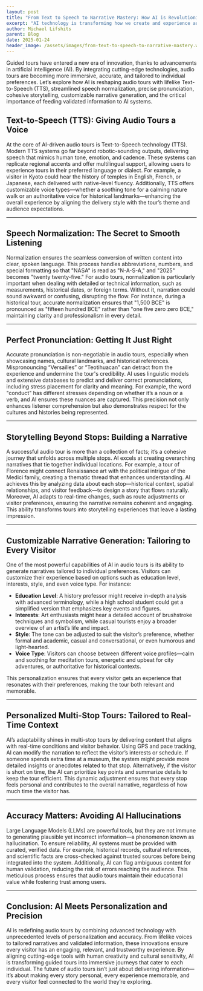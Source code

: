 ```yaml
---
layout: post
title: "From Text to Speech to Narrative Mastery: How AI is Revolutionizing Audio Tours"
excerpt: "AI technology is transforming how we create and experience audio tours, delivering richer, more engaging storytelling. Here’s a deep dive into the key components that make this possible."
author: Michael Lifshits
parent: Blog
date: 2025-01-24
header_image: /assets/images/from-text-to-speech-to-narrative-mastery.webp
---
```


Guided tours have entered a new era of innovation, thanks to advancements in artificial intelligence (AI). By integrating cutting-edge technologies, audio tours are becoming more immersive, accurate, and tailored to individual preferences. Let’s explore how AI is reshaping audio tours with lifelike Text-to-Speech (TTS), streamlined speech normalization, precise pronunciation, cohesive storytelling, customizable narrative generation, and the critical importance of feeding validated information to AI systems.

## **Text-to-Speech (TTS): Giving Audio Tours a Voice**

At the core of AI-driven audio tours is Text-to-Speech technology (TTS). Modern TTS systems go far beyond robotic-sounding outputs, delivering speech that mimics human tone, emotion, and cadence. These systems can replicate regional accents and offer multilingual support, allowing users to experience tours in their preferred language or dialect. For example, a visitor in Kyoto could hear the history of temples in English, French, or Japanese, each delivered with native-level fluency. Additionally, TTS offers customizable voice types—whether a soothing tone for a calming nature walk or an authoritative voice for historical landmarks—enhancing the overall experience by aligning the delivery style with the tour’s theme and audience expectations.

---

## **Speech Normalization: The Secret to Smooth Listening**

Normalization ensures the seamless conversion of written content into clear, spoken language. This process handles abbreviations, numbers, and special formatting so that "NASA" is read as "N-A-S-A," and "2025" becomes "twenty twenty-five." For audio tours, normalization is particularly important when dealing with detailed or technical information, such as measurements, historical dates, or foreign terms. Without it, narration could sound awkward or confusing, disrupting the flow. For instance, during a historical tour, accurate normalization ensures that "1,500 BCE" is pronounced as "fifteen hundred BCE" rather than "one five zero zero BCE," maintaining clarity and professionalism in every detail.

---

## **Perfect Pronunciation: Getting It Just Right**

Accurate pronunciation is non-negotiable in audio tours, especially when showcasing names, cultural landmarks, and historical references. Mispronouncing “Versailles” or “Teotihuacan” can detract from the experience and undermine the tour's credibility. AI uses linguistic models and extensive databases to predict and deliver correct pronunciations, including stress placement for clarity and meaning. For example, the word "conduct" has different stresses depending on whether it’s a noun or a verb, and AI ensures these nuances are captured. This precision not only enhances listener comprehension but also demonstrates respect for the cultures and histories being represented.

---

## **Storytelling Beyond Stops: Building a Narrative**

A successful audio tour is more than a collection of facts; it’s a cohesive journey that unfolds across multiple stops. AI excels at creating overarching narratives that tie together individual locations. For example, a tour of Florence might connect Renaissance art with the political intrigue of the Medici family, creating a thematic thread that enhances understanding. AI achieves this by analyzing data about each stop—historical context, spatial relationships, and visitor feedback—to design a story that flows naturally. Moreover, AI adapts to real-time changes, such as route adjustments or visitor preferences, ensuring the narrative remains coherent and engaging. This ability transforms tours into storytelling experiences that leave a lasting impression.

---

## **Customizable Narrative Generation: Tailoring to Every Visitor**

One of the most powerful capabilities of AI in audio tours is its ability to generate narratives tailored to individual preferences. Visitors can customize their experience based on options such as education level, interests, style, and even voice type. For instance:

- **Education Level**: A history professor might receive in-depth analysis with advanced terminology, while a high school student could get a simplified version that emphasizes key events and figures.
- **Interests**: Art enthusiasts might hear a detailed account of brushstroke techniques and symbolism, while casual tourists enjoy a broader overview of an artist’s life and impact.
- **Style**: The tone can be adjusted to suit the visitor’s preference, whether formal and academic, casual and conversational, or even humorous and light-hearted.
- **Voice Type**: Visitors can choose between different voice profiles—calm and soothing for meditation tours, energetic and upbeat for city adventures, or authoritative for historical contexts.

This personalization ensures that every visitor gets an experience that resonates with their preferences, making the tour both relevant and memorable.

---

## **Personalized Multi-Stop Tours: Tailored to Real-Time Context**

AI’s adaptability shines in multi-stop tours by delivering content that aligns with real-time conditions and visitor behavior. Using GPS and pace tracking, AI can modify the narration to reflect the visitor’s interests or schedule. If someone spends extra time at a museum, the system might provide more detailed insights or anecdotes related to that stop. Alternatively, if the visitor is short on time, the AI can prioritize key points and summarize details to keep the tour efficient. This dynamic adjustment ensures that every stop feels personal and contributes to the overall narrative, regardless of how much time the visitor has.

---

## **Accuracy Matters: Avoiding AI Hallucinations**

Large Language Models (LLMs) are powerful tools, but they are not immune to generating plausible yet incorrect information—a phenomenon known as hallucination. To ensure reliability, AI systems must be provided with curated, verified data. For example, historical records, cultural references, and scientific facts are cross-checked against trusted sources before being integrated into the system. Additionally, AI can flag ambiguous content for human validation, reducing the risk of errors reaching the audience. This meticulous process ensures that audio tours maintain their educational value while fostering trust among users.

---

## **Conclusion: AI Meets Personalization and Precision**

AI is redefining audio tours by combining advanced technology with unprecedented levels of personalization and accuracy. From lifelike voices to tailored narratives and validated information, these innovations ensure every visitor has an engaging, relevant, and trustworthy experience. By aligning cutting-edge tools with human creativity and cultural sensitivity, AI is transforming guided tours into immersive journeys that cater to each individual. The future of audio tours isn’t just about delivering information—it’s about making every story personal, every experience memorable, and every visitor feel connected to the world they’re exploring.